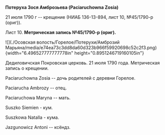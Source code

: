**Потеруха Зося Амброзьева (Paciaruchowna Zosia)**

21 июля 1790 г -- крещение (НИАБ 136-13-894, лист 10, №45/1790-р
(ориг)).

Лист 10. **Метрическая запись №45/1790-р (ориг).**

![](./Осовская волость/Горелое/Потерухи/Амброзий Марьяна/media/e74ea73c3dd8da60d323b966f59920698c52c2f3.png){width="6.496527777777778in"
height="0.8951246719160105in"}

Дедиловичская Покровская церковь. 21 июля 1790 года. Метрическая запись
о крещении.

Paciaruchowna Zosia -- дочь родителей с деревни Горелое.

Paciarucha Ambrozy -- отец.

Paciaruchowa Maryna -- мать.

Suszko Siemien - кум.

Suszkowa Natalla - кума.

Jazgunowicz Antoni -- ксёндз.
